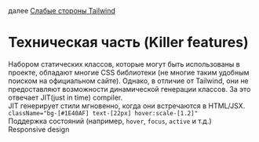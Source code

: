 <div>
далее
<a href="09.md">
Слабые стороны Tailwind
</a>
</div>

<h1>Техническая часть (Killer features)</h1>

<div>
Набором статических классов, которые могут быть использованы в проекте, обладают многие CSS библиотеки (не многие таким удобным поиском на официальном сайте). Однако, в отличие от Tailwind, они не предоставляют возможности динамической генерации классов. За это отвечает JIT(just in time) compiler.
</div>

<div>
JIT генерирует стили мгновенно, когда они встречаются в HTML/JSX.
<code>className="bg-[#1E40AF] text-[22px] hover:scale-[1.2]"</code>
</div>

<div>
Поддержка состояний (например, <code>hover</code>, <code>focus</code>, <code>active</code> и т.д.)
</div>

<div>
Responsive design
</div>
